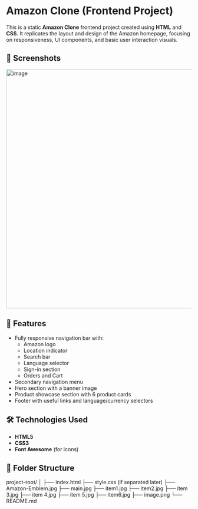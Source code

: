# Amazon Clone (Frontend Project)

This is a static **Amazon Clone** frontend project created using **HTML** and **CSS**. It replicates the layout and design of the Amazon homepage, focusing on responsiveness, UI components, and basic user interaction visuals.

## 📸 Screenshots

<img width="1365" height="648" alt="image" src="https://github.com/user-attachments/assets/abd76691-49c8-4645-9531-2bc28ac00ec0" />


## 🚀 Features

- Fully responsive navigation bar with:
  - Amazon logo
  - Location indicator
  - Search bar
  - Language selector
  - Sign-in section
  - Orders and Cart
- Secondary navigation menu
- Hero section with a banner image
- Product showcase section with 6 product cards
- Footer with useful links and language/currency selectors

## 🛠️ Technologies Used

- **HTML5**
- **CSS3**
- **Font Awesome** (for icons)

## 📁 Folder Structure
project-root/
│
├── index.html
├── style.css (if separated later)
├── Amazon-Emblem.jpg
├── main.jpg
├── item1.jpg
├── item2.jpg
├── item 3.jpg
├── item 4.jpg
├── item 5.jpg
├── item6.jpg
├── image.png
└── README.md

